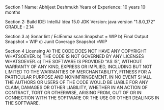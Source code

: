 Section 1
	Name: Abhijeet Deshmukh
	Years of Experience: 10 years 10 months

Section 2: 
	Build IDE: IntelliJ Idea 15.0
	JDK Version: java version "1.8.0_172"
	GRADLE : 2.14


Section 3 
a)	Sonar lint / EclEmma scan Snapshot = WIP
b)	Final Output Snapshot = WIP
c)	Junit Coverage Snapshot =WIP

Section 4 
Licensing 
A)	THE CODE DOES NOT HAVE ANY COPYRIGHT WHATSOEVER. 
b)	THE CODE IS NOT GOVERNED BY ANY LICENSES WHATSOEVER. 
c)	THE SOFTWARE IS PROVIDED "AS IS", WITHOUT WARRANTY OF ANY KIND, EXPRESS OR IMPLIED, INCLUDING BUT NOT LIMITED TO THE WARRANTIES OF MERCHANTABILITY, FITNESS FOR A PARTICULAR PURPOSE AND NONINFRINGEMENT. IN NO EVENT SHALL THE AUTHORS OR USERS OF THE CODE WOULD BE LIABLE FOR ANY CLAIM, DAMAGES OR OTHER LIABILITY, WHETHER IN AN ACTION OF CONTRACT, TORT OR OTHERWISE, ARISING FROM, OUT OF OR IN CONNECTION WITH THE SOFTWARE OR THE USE OR OTHER DEALINGS IN THE SOFTWARE.
